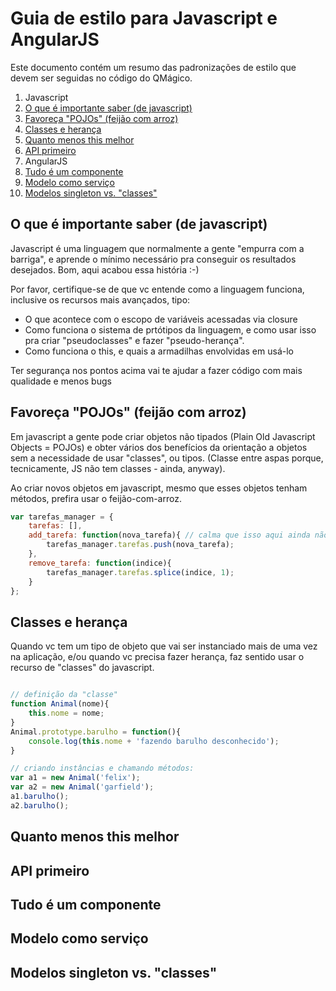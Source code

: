 # Guia de estilo para Javascript e AngularJS

Este documento contém um resumo das padronizações de estilo que devem ser seguidas no código do QMágico.

1. Javascript
 1. [O que é importante saber (de javascript)](#o-que-é-importante-saber-de-javascript)
 1. [Favoreça "POJOs" (feijão com arroz)](#favoreça-pojos-feijão-com-arroz)
 1. [Classes e herança](#classes-e-herança)
 1. [Quanto menos this melhor](#quanto-menos-this-melhor)
 1. [API primeiro](#api-primeiro)
1. AngularJS
 1. [Tudo é um componente](#tudo-é-um-componente)
 1. [Modelo como serviço](#modelo-como-serviço)
 1. [Modelos singleton vs. "classes"](#modelos-singleton-vs-classes)
 
## O que é importante saber (de javascript)

Javascript é uma linguagem que normalmente a gente "empurra com a barriga", e aprende o mínimo necessário pra conseguir os resultados desejados.
Bom, aqui acabou essa história :-)

Por favor, certifique-se de que vc entende como a linguagem funciona, inclusive os recursos mais avançados, tipo:

* O que acontece com o escopo de variáveis acessadas via closure
* Como funciona o sistema de prtótipos da linguagem, e como usar isso pra criar "pseudoclasses" e fazer "pseudo-herança".
* Como funciona o this, e quais a armadilhas envolvidas em usá-lo

Ter segurança nos pontos acima vai te ajudar a fazer código com mais qualidade e menos bugs

## Favoreça "POJOs" (feijão com arroz)

Em javascript a gente pode criar objetos não tipados (Plain Old Javascript Objects = POJOs) e obter vários dos benefícios da orientação a objetos sem a necessidade de usar "classes", ou tipos. (Classe entre aspas porque, tecnicamente, JS não tem classes - ainda, anyway).

Ao criar novos objetos em javascript, mesmo que esses objetos tenham métodos, prefira usar o feijão-com-arroz.

```javascript
var tarefas_manager = {
    tarefas: [],
    add_tarefa: function(nova_tarefa){ // calma que isso aqui ainda não tá bom, segue lendo o documento aí
        tarefas_manager.tarefas.push(nova_tarefa);
    },
    remove_tarefa: function(indice){
        tarefas_manager.tarefas.splice(indice, 1);
    }
};
```

## Classes e herança

Quando vc tem um tipo de objeto que vai ser instanciado mais de uma vez na aplicação, e/ou quando vc precisa fazer herança, faz sentido usar o recurso de "classes" do javascript.

```javascript

// definição da "classe"
function Animal(nome){
    this.nome = nome;
}
Animal.prototype.barulho = function(){
    console.log(this.nome + 'fazendo barulho desconhecido');
}

// criando instâncias e chamando métodos:
var a1 = new Animal('felix');
var a2 = new Animal('garfield');
a1.barulho();
a2.barulho();
```


## Quanto menos this melhor
## API primeiro
## Tudo é um componente
## Modelo como serviço
## Modelos singleton vs. "classes"

